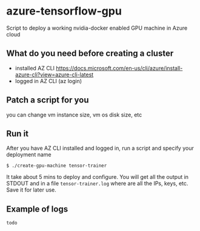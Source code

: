 # azure-tensorflow-gpu

Script to deploy a working nvidia-docker enabled GPU machine in Azure cloud

## What do you need before creating a cluster

- installed AZ CLI https://docs.microsoft.com/en-us/cli/azure/install-azure-cli?view=azure-cli-latest
- logged in AZ CLI (az login)

## Patch a script for you

you can change vm instance size, vm os disk size, etc

## Run it

After you have AZ CLI installed and logged in, run a script and specify your deployment name

```$ ./create-gpu-machine tensor-trainer```

It take about 5 mins to deploy and configure. You will get all the output in STDOUT and in a file ```tensor-trainer.log``` where are all the IPs, keys, etc. Save it for later use.

## Example of logs

```
todo
```
